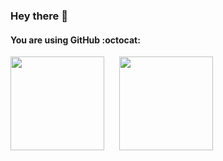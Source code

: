 ### Hey there 👋
#### You are using GitHub :octocat:

<!-- <a href="https://hits.seeyoufarm.com"><img src="https://hits.seeyoufarm.com/api/count/incr/badge.svg?url=https%3A%2F%2Fgithub.com%2Fpasanjg&count_bg=%2340C463&title_bg=%23555555&icon=github.svg&icon_color=%23E7E7E7&title=Hits&edge_flat=true"/></a> -->

<!--
**pasanjg/pasanjg** is a ✨ _special_ ✨ repository because its `README.md` (this file) appears on your GitHub profile.

Here are some ideas to get you started:

- 🔭 I’m currently working on ...
- 🌱 I’m currently learning ...
- 👯 I’m looking to collaborate on ...
- 🤔 I’m looking for help with ...
- 💬 Ask me about ...
- 📫 How to reach me: ...
- 😄 Pronouns: ...
- ⚡ Fun fact: ...
-->

<!-- <p align="left">
<i>Reach me on:</i><br>

<a href="https://www.linkedin.com/in/pasanjg/" target="_blank"><img src="https://img.shields.io/badge/LinkedIn-%230077B5.svg?&style=flat-square&logo=linkedin&logoColor=white" alt="LinkedIn"></a>
<a href="https://www.facebook.com/pasanjg/" target="_blank"><img src="https://img.shields.io/badge/Facebook-%231877F2.svg?&style=flat-square&logo=facebook&logoColor=white" alt="Facebook"></a>
<a href="https://www.twitter.com/pasanjg/" target="_blank"><img src="https://img.shields.io/badge/Twitter-%231da1f2.svg?&style=flat-square&logo=twitter&logoColor=white" alt="Twitter"></a>
<a href="https://www.instagram.com/pasanjg/" target="_blank"><img src="https://img.shields.io/badge/Instagram-%23C13584.svg?&style=flat-square&logo=instagram&logoColor=white" alt="Instagram"></a>
</p> -->

<img height="150" src="https://github-readme-stats.vercel.app/api?username=pasanjg&show_icons=true" /> <img height="150" hspace="20" src="https://github-readme-stats.vercel.app/api/top-langs/?username=pasanjg&layout=compact" />
